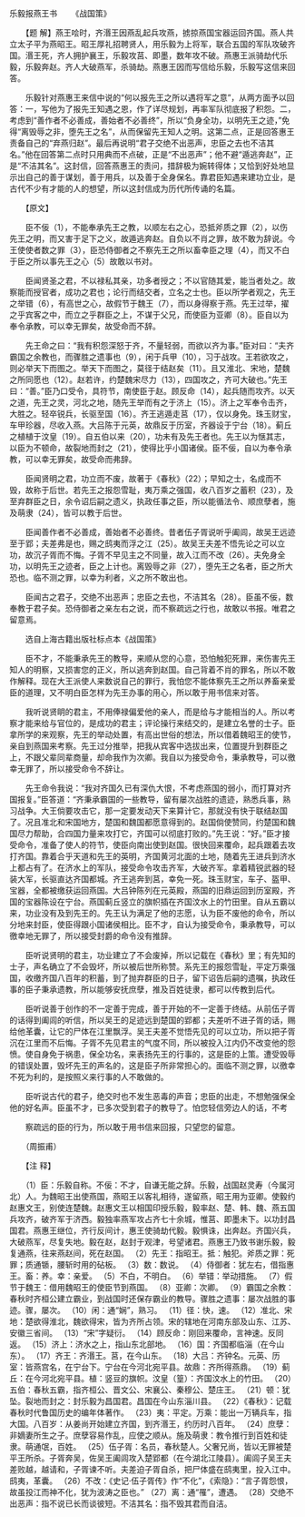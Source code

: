 乐毅报燕王书
　　《战国策》

　　【题 解】燕王哙时，齐湣王因燕乱起兵攻燕，掳掠燕国宝器运回齐国。燕人共立太子平为燕昭王。昭王厚礼招聘贤人，用乐毅为上将军，联合五国的军队攻破齐国。湣王死，齐人拥护襄王，乐毅攻莒、即墨，数年攻不破。燕惠王派骑劫代乐毅，乐毅奔赵。齐人大破燕军，杀骑劫。燕惠王因而写信给乐毅，乐毅写这信来回答。 

　　乐毅针对燕惠王来信中说的“何以报先王之所以遇将军之意”，从两方面予以回答：一，写他为了报先王知遇之恩，作了详尽规划，再率军队彻底报了积怨。二，考虑到“善作者不必善成，善始者不必善终”，所以“负身全功，以明先王之迹，”免得“离毁辱之非，堕先王之名”，从而保留先王知人之明。这第二点，正是回答惠王责备自己的“弃燕归赵”。最后再说明“君子交绝不出恶声，忠臣之去也不洁其名。”他在回答第二点时只用典而不点破，正是“不出恶声”；他不避“遁逃奔赵”，正是“不洁其名”。这封信，回答燕惠王的责问，措辞极为婉转得体；又恰到好处地显示出自己的善于谋划，善于用兵，以及善于全身保名。靠君臣知遇来建功立业，是古代不少有才能的人的想望，所以这封信成为历代所传诵的名篇。

　　【原文】　

　　臣不佞（1），不能奉承先王之教，以顺左右之心，恐抵斧质之罪（2），以伤先王之明，而又害于足下之义，故遁逃奔赵。自负以不肖之罪，故不敢为辞说。今王使使者数之罪（3），臣恐侍御者之不察先王之所以畜幸臣之理（4），而又不白于臣之所以事先王之心（5）故敢以书对。

　　臣闻贤圣之君，不以禄私其亲，功多者授之；不以官随其爱，能当者处之。故察能而授官者，成功之君也；论行而结交者，立名之士也。臣以所学者观之，先王之举错（6），有高世之心，故假节于魏王（7），而以身得察于燕。先王过举，擢之乎宾客之中，而立之乎群臣之上，不谋于父兄，而使臣为亚卿（8）。臣自以为奉令承教，可以幸无罪矣，故受命而不辞。

　　先王命之曰：“我有积怨深怒于齐，不量轻弱，而欲以齐为事。”臣对曰：“夫齐霸国之余教也，而骤胜之遗事也（9），闲于兵甲（10），习于战攻。王若欲攻之，则必举天下而图之。举天下而图之，莫径于结赵矣（11）。且又淮北、宋地，楚魏之所同愿也（12）。赵若许，约楚魏宋尽力（13），四国攻之，齐可大破也。”先王曰：“善。”臣乃口受令，具符节，南使臣于赵。顾反命（14），起兵随而攻齐。以天之道，先王之灵，河北之地，随先王举而有之于济上（15）。济上之军奉令击齐，大胜之。轻卒锐兵，长驱至国（16）。齐王逃遁走莒（17），仅以身免。珠玉财宝，车甲珍器，尽收入燕。大吕陈于元英，故鼎反于历室，齐器设于宁台（18）。蓟丘之植植于汶皇（19）。自五伯以来（20），功未有及先王者也。先王以为惬其志，以臣为不顿命，故裂地而封之（21），使得比乎小国诸侯。臣不佞，自以为奉令承教，可以幸无罪矣，故受命而弗辞。

　　臣闻贤明之君，功立而不废，故著于《春秋》（22）；早知之士，名成而不毁，故称于后世。若先王之报怨雪耻，夷万乘之强国，收八百岁之蓄积（23），及至弃群臣之日，余令诏后嗣之遗义，执政任事之臣，所以能循法令、顺庶孽者，施及萌隶（24），皆可以教于后世。

　　臣闻善作者不必善成，善始者不必善终。昔者伍子胥说听乎阖闾，故吴王远迹至于郢；夫差弗是也，赐之鸱夷而浮之江（25）。故吴王夫差不悟先论之可以立功，故沉子胥而不悔。子胥不早见主之不同量，故入江而不改（26）。夫免身全功，以明先王之迹者，臣之上计也。离毁辱之非（27），堕先王之名者，臣之所大恐也。临不测之罪，以幸为利者，义之所不敢出也。

　　臣闻古之君子，交绝不出恶声；忠臣之去也，不洁其名（28）。臣虽不佞，数奉教于君子矣。恐侍御者之亲左右之说，而不察疏远之行也，故敢以书报。唯君之留意焉。

　　选自上海古籍出版社标点本《战国策》　

　　臣不才，不能秉承先王的教导，来顺从您的心意，恐怕触犯死罪，来伤害先王知人的明察，又损害您的正义，所以逃奔到赵国。自己背着不肖的罪名，所以不敢作解释。现在大王派使人来数说自己的罪行，我怕您不能体察先王之所以养畜亲爱臣的道理，又不明白臣怎样为先王办事的用心，所以敢于用书信来对答。

　　我听说贤眀的君主，不用俸禄偏爱他的亲人，而是给与才能相当的人。所以考察才能来给与官位的，是成功的君主；评论操行来结交的，是建立名誉的士子。臣拿所学的来观察，先王的举动处置，有高出世俗的想法，所以借着魏昭王的使节，亲自到燕国来考察。先王过分推举，把我从宾客中选拔出来，位置提升到群臣之上，不跟父辈同辈商量，却命我作为次卿。我自以为接受命令，秉承教导，可以徼幸无罪了，所以接受命令不辞让。

　　先王命令我说：“我对齐国久已有深仇大恨，不考虑燕国的弱小，而打算对齐国报复。”臣答道：“齐秉承霸国的一些教导，留有屡次战胜的遗迹，熟悉兵事，熟习战争。大王倘要攻击它，那一定要发动天下来算计它，那就没有快于联结赵国了。况且准北和宋国地方，楚国和魏国都愿意得到的。赵国倘使赞同，约楚国和魏国尽力帮助，合四国力量来攻打它，齐国可以彻底打败的。”先王说：“好。”臣才接受命令，准备了使人的符节，使臣向南出使到赵国。很快回来覆命，起兵跟着去攻打齐国。靠着合乎天道和先王的英明，齐国黄河北面的土地，随着先王进兵到济水上都占有了。在济水上的军队，接受命令攻击齐军，大破齐军。拿着精锐武器的轻装大军，长驱直达齐国都城。齐王逃奔到莒，幸免一死。珠玉财宝，车子、盔甲、宝器，全都被缴获运回燕国。大吕钟陈列在元英殿，燕国的旧鼎运回到历室殿，齐国的宝器陈设在宁台。燕国蓟丘竖立的旗帜插在齐国汶水上的竹田里。自从五霸以来，功业没有及到先王的。先王认为满足了他的志愿，认为臣不废他的命令，所以分地来封臣，使臣得跟小国诸侯相比。臣不才，自认为接受命令，秉承教导，可以徼幸地无罪了，所以接受封爵的命令没有推辞。 

　　臣听说贤明的君主，功业建立了不会废掉，所以记载在《春秋》里；有先知的士子，声名确立了不会毁坏，所以被后世所称赞。系先王的报怨雪耻，平定万乘强国，收缴齐国八百年的积蓄，到了抛弃群臣的日子，留下诏告后嗣的遗嘱，执政任事的臣子秉承遗教，所以能够安抚庶孽，推及百姓徒隶，都可以传教到后代。

　　臣听说善于创作的不一定善于完成，善于开始的不一定善于终结。从前伍子胥的话得到阖闾的听信，所以吴王的足迹远到楚国的郢都；夫差听不进子胥的话，赐给他革囊，让它的尸体在江里飘浮。吴王夫差不觉悟先见的可以立功，所以把子胥沉在江里而不后悔。子胥不先见君主的气度不同，所以被投入江内仍不改变他的怨愤。使自身免于祸患，保全功名，来表扬先王的行事的，这是臣的上策。遭受毁辱的错误处置，毁坏先王的声名的，这是臣子所非常担心的。面临不测之罪，以徼幸不死为利的，是按照义来行事的人不敢做的。

　　臣听说古代的君子，绝交时也不发生恶毒的声音；忠臣的出走，不想勉强保全他的好名声。臣虽不才，已多次受到君子的教导了。怕您轻信旁边人的话，不考

　　察疏远的臣的行为，所以敢于用书信来回报，只望您的留意。

　　（周振甫）

　　【注 释】 

　　（1）臣：乐毅自称。不佞：不才，自谦无能之辞。乐毅，战国赵灵寿（今属河北）人。为魏昭王出使燕国，燕昭王以客礼相待，遂留燕，昭王用为亚卿。使毅约赵惠文王，别使连楚魏。赵惠文王以相国印授乐毅，毅率赵、楚、韩、魏、燕五国兵攻齐，破齐军于济西。毅独率燕军攻占齐七十余城，惟莒、即墨未下。以功封昌国君。燕惠王继位，齐行反间计，惠王使骑劫代毅。毅惧诛，出奔赵。齐国兴兵，大破燕军，尽复失地。毅在赵，赵封于观津，号望诸君。燕惠王乃致书谢乐毅，毅复通燕，往来燕赵间，死在赵国。 （2）先王：指昭王。抵：触犯。斧质之罪：死罪；质通锧，腰斩时用的砧板。 （3）数：数说。 （4）侍御者：犹左右，借指惠王。畜：养。幸：亲爱。 （5）不白，不明白。 （6）举错：举动措施。 （7）假节于魏王：借用魏昭王的使臣节到燕国。 （8）亚卿：次卿。 （9）霸国之余教：春秋时齐桓公建立霸业，到战国时还保存霸业的教导。骤胜之遗事：屡次战胜的事迹。骤，屡次。 （10）闲：通“娴”，熟习。 （11）径：快，速。 （12）准北、宋地：楚欲得淮北，魏欲得宋，皆为齐所占领。宋的辖地在河南东部及山东、江苏、安徽三省间。 （13）“宋”字疑衍。 （14）顾反命：刚回来覆命，言神速。反同返。 （15）济上：济水之上，指山东北部地。 （16）国：齐国都临淄（在今山东）。 （17）齐王：齐湣王。莒，在今山东。 （18）大吕：齐钟名。元英、历室：皆燕宫名，在宁台下。宁台在今河北宛平县。故鼎：齐所得燕鼎。 （19）蓟丘：在今河北宛平县。植：竖豆的旗帜。汶皇（篁）：齐国汶水上的竹田。 （20）五伯：春秋五霸，指齐桓公、晋文公、宋襄公、秦穆公、楚庄王。 （21）顿：犹坠。裂地而封之：封乐毅为昌国君。昌国在今山东淄川县。 （22）《春秋》：记载春秋时代鲁国历史的编年体著作。 （23）夷：平定。万乘：能出一万辆兵车，指大国。八百岁：从姜尚开始建立齐国，到齐湣王，约历时八百年。 （24）庶孽：非嫡妻所生之子。庶孽容易作乱，应使之顺从。施及萌隶：教令推行到百姓和徒隶。萌通氓，百姓。 （25）伍子胥：名员，春秋楚人。父奢兄尚，皆以无罪被楚平王所杀。子胥奔吴，佐吴王阖闾攻入楚郢都（在今湖北江陵县）。阖闾子吴王夫差败越，越请和，子胥谏不听。夫差迫子胥自杀，把尸体盛在鸱夷里，投入江中。鸱夷，革囊。 （26）不改：《史记·伍子胥传》作“不化”，《索隐》：“言子胥怨恨，故虽投江而神不化，犹为波涛之臣也。” （27）离：通“罹”，遭遇。 （28）交绝不出恶声：指不说已长而谈彼短。不洁其名：指不毁其君而自洁。 


